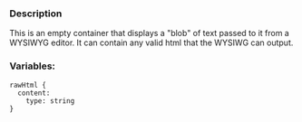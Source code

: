 ### Description
This is an empty container that displays a "blob" of text passed to it from a WYSIWYG editor. It can contain any valid html that the WYSIWG can output. 

### Variables:
~~~
rawHtml {
  content:
    type: string
}
~~~
